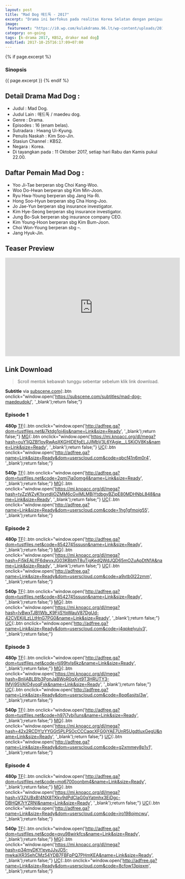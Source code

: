 ```yaml
---
layout: post
title: "Mad Dog 매드독 - 2017"
excerpt: "Drama ini berfokus pada realitas Korea Selatan dengan penipuan asuransi jiwa. Dimana seorang bernama Choi Kang Woo sebelumnya menjadi detektif, sekarang bekerja sebagai peneliti bagi perusahaan asuransi. Dia memimpin timnya mencoba untuk menemukan kebenaran sebuah kasus penipuan dalam asuransi jiwa."
image:
 featureext: "https://i0.wp.com/kulakdrama.96.lt/wp-content/uploads/2017/10/maddog-poster1.jpg?resize=600%2C315"
category: on-going
tags: [k-drama 2017, KBS2, drakor mad dog]
modified: 2017-10-25T16:17:09+07:00
---
```

{% if page.excerpt %}
### Sinopsis

{{ page.excerpt }}
{% endif %}
## Detail Drama Mad Dog :

- Judul : Mad Dog.
- Judul Lain : 매드독 / maedeu dog.
- Genre : Drama.
- Episodes : 16 (enam belas).
- Sutradara : Hwang Ui-Kyung.
- Penulis Naskah : Kim Soo-Jin.
- Stasiun Channel : KBS2.
- Negara : Korea.
- Di tayangkan pada : 11 Oktober 2017, setiap hari Rabu dan Kamis pukul 22.00.

## Daftar Pemain Mad Dog :

- Yoo Ji-Tae berperan sbg Choi Kang-Woo.
- Woo Do-Hwan berperan sbg Kim Min-Joon.
- Ryu Hwa-Young berperan sbg Jang Ha-Ri.
- Hong Soo-Hyun berperan sbg Cha Hong-Joo.
- Jo Jae-Yun berperan sbg insurance investigator.
- Kim Hye-Seong berperan sbg insurance investigator.
- Jung Bo-Suk berperan sbg insurance company CEO.
- Kim Young-Hoon berperan sbg Kim Bum-Joon.
- Choi Won-Young berperan sbg –.
- Jang Hyuk-Jin.

## Teaser Preview

<iframe src="https://www.youtube.com/embed/A3M0KTAR-bc" width="560" height="315" frameborder="0" allowfullscreen="allowfullscreen"></iframe>

## Link Download

> Scroll mentok kebawah tunggu sebentar sebelum klik link download.

**Subtitle** via [subscene.com](#){:.btn onclick="window.open('https://subscene.com/subtitles/mad-dog-maedeudok/', '_blank');return false;"}

### Episode 1
**480p** [TF](#){:.btn onclick="window.open('http://adfree.ga?dom=tustfiles.net&i7ktdg1oi4js&name=Link&size=Ready', '_blank');return false;"} [MG](#){:.btn onclick="window.open('https://mi.knoacc.org/dl/mega?hash=ouY1jQZB!1oyRwAqXKGHIDEfgELJJlMbV3L6YAgje__LSKjOV8Ks&name=Link&size=Ready', '_blank');return false;"} [UC](#){:.btn onclick="window.open('http://adfree.ga?name=Link&size=Ready&dom=userscloud.com&code=qbcf41n6m0r4', '_blank');return false;"}

**540p** [TF](#){:.btn onclick="window.open('http://adfree.ga?dom=tustfiles.net&code=2qmi7ia0omg4&name=Link&size=Ready', '_blank');return false;"} [MG](#){:.btn onclick="window.open('https://mi.knoacc.org/dl/mega?hash=tyZzWZyK!IxyrdIiOZMM6cGviMLMBjYtdbgyBZjpE80MDHNbL848&name=Link&size=Ready', '_blank');return false;"} [UC](#){:.btn onclick="window.open('http://adfree.ga?name=Link&size=Ready&dom=userscloud.com&code=1hg1gfmoig55', '_blank');return false;"}

### Episode 2
**480p** [TF](#){:.btn onclick="window.open('http://adfree.ga?dom=tustfiles.net&code=8542745ssusn&name=Link&size=Ready', '_blank');return false;"} [MG](#){:.btn onclick="window.open('https://mi.knoacc.org/dl/mega?hash=Fi5kEALI!F6dwvxJG03KBbthT8uTigKedQWdJQD65mOZuApDtN1A&name=Link&size=Ready', '_blank');return false;"} [UC](#){:.btn onclick="window.open('http://adfree.ga?name=Link&size=Ready&dom=userscloud.com&code=a9xtb0l22zmm', '_blank');return false;"}

**540p** [TF](#){:.btn onclick="window.open('http://adfree.ga?dom=tustfiles.net&code=8542745ssusn&name=Link&size=Ready', '_blank');return false;"} [MG](#){:.btn onclick="window.open('https://mi.knoacc.org/dl/mega?hash=IvBwxTJB!lWb_K9FijSYpWauV87DgUd-42CVEKjILzLLtHnG7PG0&name=Link&size=Ready', '_blank');return false;"} [UC](#){:.btn onclick="window.open('http://adfree.ga?name=Link&size=Ready&dom=userscloud.com&code=j4qpkelyuiv3', '_blank');return false;"}
### Episode 3
**480p** [TF](#){:.btn onclick="window.open('http://adfree.ga?dom=tustfiles.net&code=tjj99tyls6kz&name=Link&size=Ready', '_blank');return false;"} [MG](#){:.btn onclick="window.open('https://mi.knoacc.org/dl/mega?hash=BnIjABLB!b3PonJaBWoR0qXvt9T3HRUTY3-lMVj95VAIO4yoqFxk&name=Link&size=Ready', '_blank');return false;"} [UC](#){:.btn onclick="window.open('http://adfree.ga?name=Link&size=Ready&dom=userscloud.com&code=8pq6asjtsl3w', '_blank');return false;"}

**540p** [TF](#){:.btn onclick="window.open('http://adfree.ga?dom=tustfiles.net&code=h97j7ybj1uns&name=Link&size=Ready', '_blank');return false;"} [MG](#){:.btn onclick="window.open('https://mi.knoacc.org/dl/mega?hash=42x2RCDY!zYYGGt5PLPSOcCCCaqcXFG0jYAE7UnR5UgdtluxGegU&name=Link&size=Ready', '_blank');return false;"} [UC](#){:.btn onclick="window.open('http://adfree.ga?name=Link&size=Ready&dom=userscloud.com&code=g2xmmey8p1v1', '_blank');return false;"}
### Episode 4
**480p** [TF](#){:.btn onclick="window.open('http://adfree.ga?dom=tustfiles.net&code=mq6700oonbm4&name=Link&size=Ready', '_blank');return false;"} [MG](#){:.btn onclick="window.open('https://mi.knoacc.org/dl/mega?hash=V3ZiUBxB!4NX8TKkv9dPdClaG0qYatmhx3EiDgc-DBHQK7rYZRNI&name=Link&size=Ready', '_blank');return false;"} [UC](#){:.btn onclick="window.open('http://adfree.ga?name=Link&size=Ready&dom=userscloud.com&code=iro198ojmcwu', '_blank');return false;"}

**540p** [TF](#){:.btn onclick="window.open('http://adfree.ga?dom=tustfiles.net&code=qvu98wirkfcs&name=Link&size=Ready', '_blank');return false;"} [MG](#){:.btn onclick="window.open('https://mi.knoacc.org/dl/mega?hash=p34myDKY!eveJJvJO5-mwkaiXR3SehCMz54YDB7FBFpPQ7PHmKEA&name=Link&size=Ready', '_blank');return false;"} [UC](#){:.btn onclick="window.open('http://adfree.ga?name=Link&size=Ready&dom=userscloud.com&code=8cfow13piqxm', '_blank');return false;"}
